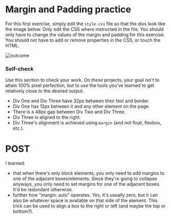 # Margin and Padding practice

For this first exercise, simply edit the `style.css` file so that the divs look like the image below. Only edit the CSS where instructed in the file.  You should only have to change the values of the margin and padding for this exercise. You should not have to add or remove properties in the CSS, or touch the HTML.

![outcome](./desired-outcome.png)

### Self-check 
Use this section to check your work. On _these_ projects, your goal isn't to attain 100% pixel perfection, but to use the tools you've learned to get relatively close to the desired output.

- Div One and Div Three have 32px between their text and border.
- Div One has 12px between it and any other element on the page.
- There is a 48px gap between Div Two and Div Three.
- Div Three is aligned to the right.
- Div Three's alignment is achieved using `margin` (and not float, flexbox, etc.).

# POST

I learned:
- that when there's only block elements, you only need to add margins to one of the adjacent boxes/elements. Since they're going to collapse anyways, you only need to set margins for one of the adjacent boxes. It'd be redundant otherwise.
- further how "margin: auto" operates. Yes, it's usually zero, but ti can also be whatever space is available on that side of the element. This trick can be used to align a box to the right or left (and maybe the top or bottom?).